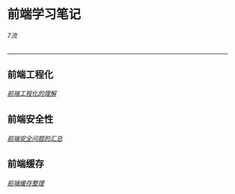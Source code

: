# 前端学习笔记

###### 7流

---

## 前端工程化

###### [前端工程化的理解](./前端工程化的理解.md)

## 前端安全性

###### [前端安全问题的汇总](./前端安全问题汇总.MD)

## 前端缓存

###### [前端缓存整理](./前端缓存整理.md)